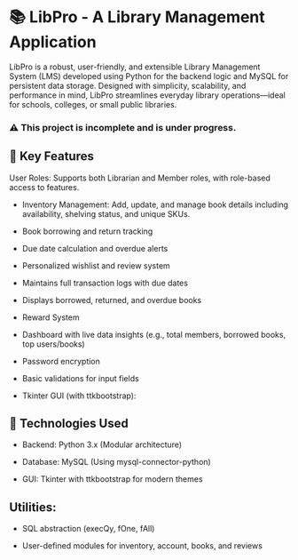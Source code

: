 # 📚 LibPro - A Library Management Application
LibPro is a robust, user-friendly, and extensible Library Management System (LMS) developed using Python for the backend logic and MySQL for persistent data storage. Designed with simplicity, scalability, and performance in mind, LibPro streamlines everyday library operations—ideal for schools, colleges, or small public libraries.

### ⚠️ This project is incomplete and is under progress.

## 🧱 Key Features
User Roles: Supports both Librarian and Member roles, with role-based access to features.

- Inventory Management: Add, update, and manage book details including availability, shelving status, and unique SKUs.

- Book borrowing and return tracking

- Due date calculation and overdue alerts

- Personalized wishlist and review system


- Maintains full transaction logs with due dates

- Displays borrowed, returned, and overdue books

- Reward System

- Dashboard with live data insights (e.g., total members, borrowed books, top users/books)

- Password encryption

- Basic validations for input fields

- Tkinter GUI (with ttkbootstrap):


## 🔧 Technologies Used
- Backend: Python 3.x (Modular architecture)

- Database: MySQL (Using mysql-connector-python)

- GUI: Tkinter with ttkbootstrap for modern themes

## Utilities:

- SQL abstraction (execQy, fOne, fAll)

- User-defined modules for inventory, account, books, and reviews